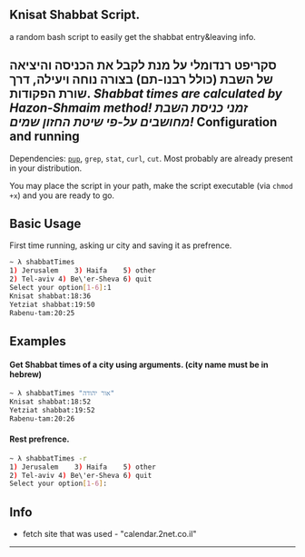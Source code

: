  Knisat Shabbat Script.
-------------------------
a random bash script to easily get the shabbat entry&amp;leaving info.

סקריפט רנדומלי על מנת לקבל את הכניסה והיציאה של השבת (כולל רבנו-תם) בצורה נוחה ויעילה, דרך שורת הפקודות.
***Shabbat times are calculated by Hazon-Shmaim method!
זמני כניסת השבת מחושבים על-פי שיטת החזון שמים!***
Configuration and running
-------------------------
Dependencies: [`pup`](https://github.com/ericchiang/pup "Pup's Repository"), `grep`, `stat`, `curl`, `cut`. Most probably are already present in your distribution.

You may place the script in your path, make the script executable (via `chmod +x`) and you are ready to go.


Basic Usage
-------------------------
First time running, asking ur city and saving it as prefrence.
```bash
~ λ shabbatTimes
1) Jerusalem	3) Haifa	5) other
2) Tel-aviv	4) Be\'er-Sheva	6) quit
Select your option[1-6]:1
Knisat shabbat:18:36
Yetziat shabbat:19:50
Rabenu-tam:20:25
````


Examples
-------------------------
#### Get Shabbat times of a city using arguments. (city name must be in hebrew)
```bash
~ λ shabbatTimes "אור יהודה"
Knisat shabbat:18:52
Yetziat shabbat:19:52
Rabenu-tam:20:26
```

#### Rest prefrence.
```bash
~ λ shabbatTimes -r
1) Jerusalem	3) Haifa	5) other
2) Tel-aviv	4) Be\'er-Sheva	6) quit
Select your option[1-6]:
```

Info
-----
* fetch site that was used - "calendar.2net.co.il"

***
